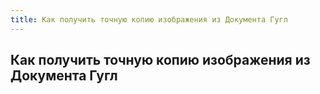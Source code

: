 ```yaml
---
title: Как получить точную копию изображения из Документа Гугл
---
```


## Как получить точную копию изображения из Документа Гугл
